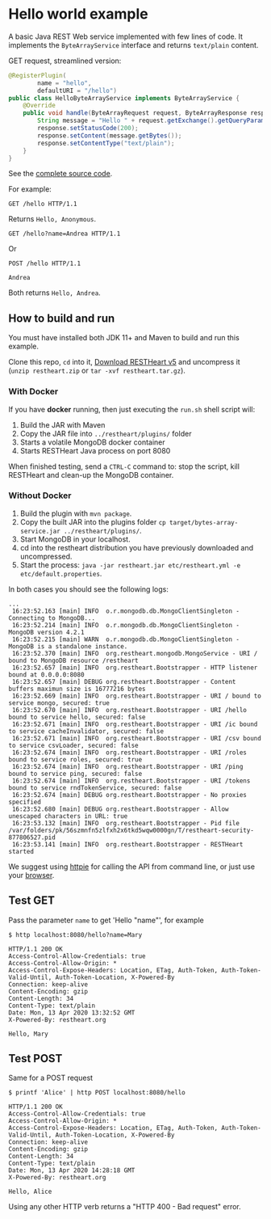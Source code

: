 # Hello world example

A basic Java REST Web service implemented with few lines of code. It implements the `ByteArrayService` interface and returns `text/plain` content.

GET request, streamlined version:

```java
@RegisterPlugin(
        name = "hello",
        defaultURI = "/hello")
public class HelloByteArrayService implements ByteArrayService {
    @Override
    public void handle(ByteArrayRequest request, ByteArrayResponse response) throws Exception {
        String message = "Hello " + request.getExchange().getQueryParameters().get("name").getFirst();
        response.setStatusCode(200);
        response.setContent(message.getBytes());
        response.setContentType("text/plain");
    }
}
```

See the [complete source code](src/main/java/org/restheart/examples/HelloByteArrayService.java).

For example:

```http
GET /hello HTTP/1.1
```

Returns `Hello, Anonymous`.

```http
GET /hello?name=Andrea HTTP/1.1
```

Or

```http
POST /hello HTTP/1.1

Andrea
```

Both returns `Hello, Andrea`.


## How to build and run

You must have installed both JDK 11+ and Maven to build and run this example.

Clone this repo, `cd` into it, [Download RESTHeart v5](https://github.com/SoftInstigate/restheart/releases/tag/5.0.0-RC3) and uncompress it (`unzip restheart.zip` or `tar -xvf restheart.tar.gz`).

### With Docker

If you have __docker__ running, then just executing the `run.sh` shell script will:

1. Build the JAR with Maven
1. Copy the JAR file into `../restheart/plugins/` folder
1. Starts a volatile MongoDB docker container
1. Starts RESTHeart Java process on port 8080

When finished testing, send a `CTRL-C` command to: stop the script, kill RESTHeart and clean-up the MongoDB container.

### Without Docker

1. Build the plugin with `mvn package`.
1. Copy the built JAR into the plugins folder `cp target/bytes-array-service.jar ../restheart/plugins/`.
1. Start MongoDB in your localhost.
1. cd into the restheart distribution you have previously downloaded and uncompressed.
1. Start the process: `java -jar restheart.jar etc/restheart.yml -e etc/default.properties`.

In both cases you should see the following logs:


```
...
 16:23:52.163 [main] INFO  o.r.mongodb.db.MongoClientSingleton - Connecting to MongoDB...
 16:23:52.214 [main] INFO  o.r.mongodb.db.MongoClientSingleton - MongoDB version 4.2.1
 16:23:52.215 [main] WARN  o.r.mongodb.db.MongoClientSingleton - MongoDB is a standalone instance.
 16:23:52.370 [main] INFO  org.restheart.mongodb.MongoService - URI / bound to MongoDB resource /restheart
 16:23:52.657 [main] INFO  org.restheart.Bootstrapper - HTTP listener bound at 0.0.0.0:8080
 16:23:52.657 [main] DEBUG org.restheart.Bootstrapper - Content buffers maximun size is 16777216 bytes
 16:23:52.669 [main] INFO  org.restheart.Bootstrapper - URI / bound to service mongo, secured: true
 16:23:52.670 [main] INFO  org.restheart.Bootstrapper - URI /hello bound to service hello, secured: false
 16:23:52.671 [main] INFO  org.restheart.Bootstrapper - URI /ic bound to service cacheInvalidator, secured: false
 16:23:52.671 [main] INFO  org.restheart.Bootstrapper - URI /csv bound to service csvLoader, secured: false
 16:23:52.674 [main] INFO  org.restheart.Bootstrapper - URI /roles bound to service roles, secured: true
 16:23:52.674 [main] INFO  org.restheart.Bootstrapper - URI /ping bound to service ping, secured: false
 16:23:52.674 [main] INFO  org.restheart.Bootstrapper - URI /tokens bound to service rndTokenService, secured: false
 16:23:52.674 [main] DEBUG org.restheart.Bootstrapper - No proxies specified
 16:23:52.680 [main] DEBUG org.restheart.Bootstrapper - Allow unescaped characters in URL: true
 16:23:53.132 [main] INFO  org.restheart.Bootstrapper - Pid file /var/folders/pk/56szmnfn5zlfxh2x6tkd5wqw0000gn/T/restheart-security-877806527.pid
 16:23:53.141 [main] INFO  org.restheart.Bootstrapper - RESTHeart started
```

We suggest using [httpie](https://httpie.org) for calling the API from command line, or just use your [browser](http://localhost:8080/hello?name=Mary).

## Test GET

Pass the parameter `name` to get 'Hello "name"', for example

```http
$ http localhost:8080/hello?name=Mary

HTTP/1.1 200 OK
Access-Control-Allow-Credentials: true
Access-Control-Allow-Origin: *
Access-Control-Expose-Headers: Location, ETag, Auth-Token, Auth-Token-Valid-Until, Auth-Token-Location, X-Powered-By
Connection: keep-alive
Content-Encoding: gzip
Content-Length: 34
Content-Type: text/plain
Date: Mon, 13 Apr 2020 13:32:52 GMT
X-Powered-By: restheart.org

Hello, Mary

```

## Test POST

Same for a POST request

```http
$ printf 'Alice' | http POST localhost:8080/hello

HTTP/1.1 200 OK
Access-Control-Allow-Credentials: true
Access-Control-Allow-Origin: *
Access-Control-Expose-Headers: Location, ETag, Auth-Token, Auth-Token-Valid-Until, Auth-Token-Location, X-Powered-By
Connection: keep-alive
Content-Encoding: gzip
Content-Length: 34
Content-Type: text/plain
Date: Mon, 13 Apr 2020 14:28:18 GMT
X-Powered-By: restheart.org

Hello, Alice

```

Using any other HTTP verb returns a "HTTP 400 - Bad request"  error.
